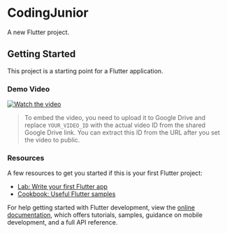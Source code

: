 # CodingJunior

A new Flutter project.

## Getting Started

This project is a starting point for a Flutter application.

### Demo Video

[![Watch the video](https://drive.google.com/drive/u/0/home)]([https://drive.google.com/file/d/1aBcDeFgHiJklmnOpQrstuVwxyz/view](https://drive.google.com/drive/u/0/home))


> To embed the video, you need to upload it to Google Drive and replace `YOUR_VIDEO_ID` with the actual video ID from the shared Google Drive link. You can extract this ID from the URL after you set the video to public.

### Resources

A few resources to get you started if this is your first Flutter project:
- [Lab: Write your first Flutter app](https://docs.flutter.dev/get-started/codelab)
- [Cookbook: Useful Flutter samples](https://docs.flutter.dev/cookbook)

For help getting started with Flutter development, view the
[online documentation](https://docs.flutter.dev/), which offers tutorials, samples, guidance on mobile development, and a full API reference.
